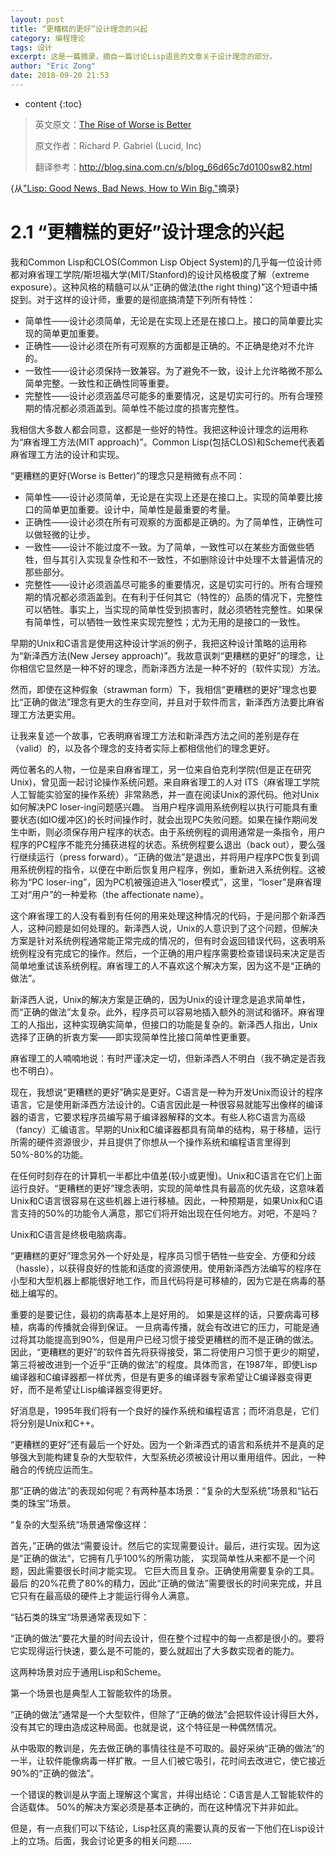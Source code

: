```yaml
---
layout: post
title: “更糟糕的更好”设计理念的兴起
category: 编程理论
tags: 设计
excerpt: 这是一篇摘录，摘自一篇讨论Lisp语言的文章关于设计理念的部分。
author: "Eric Zong"
date: 2018-09-20 21:53
---
```


* content
{:toc}

> 英文原文：[The Rise of Worse is Better](http://dreamsongs.com/RiseOfWorseIsBetter.html)
>
> 原文作者：Richard P. Gabriel (Lucid, Inc)
>
> 翻译参考：<http://blog.sina.com.cn/s/blog_66d65c7d0100sw82.html>

{从["Lisp: Good News, Bad News, How to Win Big."](http://dreamsongs.com/WIB.html)摘录}

# 2.1 “更糟糕的更好”设计理念的兴起

我和Common Lisp和CLOS(Common Lisp Object System)的几乎每一位设计师都对麻省理工学院/斯坦福大学(MIT/Stanford)的设计风格极度了解（extreme exposure）。这种风格的精髓可以从“正确的做法(the right thing)”这个短语中捕捉到。对于这样的设计师，重要的是彻底搞清楚下列所有特性：

* 简单性——设计必须简单，无论是在实现上还是在接口上。接口的简单要比实现的简单更加重要。
* 正确性——设计必须在所有可观察的方面都是正确的。不正确是绝对不允许的。
* 一致性——设计必须保持一致兼容。为了避免不一致，设计上允许略微不那么简单完整。一致性和正确性同等重要。
* 完整性——设计必须涵盖尽可能多的重要情况，这是切实可行的。所有合理预期的情况都必须涵盖到。简单性不能过度的损害完整性。

我相信大多数人都会同意，这都是一些好的特性。我把这种设计理念的运用称为“麻省理工方法(MIT approach)”。Common Lisp(包括CLOS)和Scheme代表着麻省理工方法的设计和实现。

“更糟糕的更好(Worse is Better)”的理念只是稍微有点不同：

* 简单性——设计必须简单，无论是在实现上还是在接口上。实现的简单要比接口的简单更加重要。设计中，简单性是最重要的考量。
* 正确性——设计必须在所有可观察的方面都是正确的。为了简单性，正确性可以做轻微的让步。
* 一致性——设计不能过度不一致。为了简单，一致性可以在某些方面做些牺牲，但与其引入实现复杂性和不一致性，不如删除设计中处理不太普遍情况的那些部分。
* 完整性——设计必须涵盖尽可能多的重要情况，这是切实可行的。所有合理预期的情况都必须涵盖到。在有利于任何其它（特性的）品质的情况下，完整性可以牺牲。事实上，当实现的简单性受到损害时，就必须牺牲完整性。如果保有简单性，可以牺牲一致性来实现完整性；尤为无用的是接口的一致性。

早期的Unix和C语言是使用这种设计学派的例子，我把这种设计策略的运用称为“新泽西方法(New Jersey approach)”。我故意讽刺“更糟糕的更好”的理念，让你相信它显然是一种不好的理念，而新泽西方法是一种不好的（软件实现）方法。

然而，即使在这种假象（strawman form）下，我相信“更糟糕的更好”理念也要比“正确的做法”理念有更大的生存空间，并且对于软件而言，新泽西方法要比麻省理工方法更实用。

让我来复述一个故事，它表明麻省理工方法和新泽西方法之间的差别是存在（valid）的，以及各个理念的支持者实际上都相信他们的理念更好。

两位著名的人物，一位是来自麻省理工，另一位来自伯克利学院(但是正在研究Unix)，曾见面一起讨论操作系统问题。来自麻省理工的人对 ITS（麻省理工学院人工智能实验室的操作系统）非常熟悉，并一直在阅读Unix的源代码。他对Unix如何解决PC loser-ing问题感兴趣。 当用户程序调用系统例程以执行可能具有重要状态(如IO缓冲区)的长时间操作时，就会出现PC失败问题。如果在操作期间发生中断，则必须保存用户程序的状态。由于系统例程的调用通常是一条指令，用户程序的PC程序不能充分捕获进程的状态。系统例程要么退出（back out），要么强行继续运行（press forward）。“正确的做法”是退出，并将用户程序PC恢复到调用系统例程的指令，以便在中断后恢复用户程序，例如，重新进入系统例程。这被称为“PC loser-ing”，因为PC机被强迫进入“loser模式”，这里，“loser”是麻省理工对“用户”的一种爱称（the affectionate name）。

这个麻省理工的人没有看到有任何的用来处理这种情况的代码，于是问那个新泽西人，这种问题是如何处理的。新泽西人说，Unix的人意识到了这个问题，但解决方案是针对系统例程通常能正常完成的情况的，但有时会返回错误代码，这表明系统例程没有完成它的操作。然后，一个正确的用户程序需要检查错误码来决定是否简单地重试该系统例程。麻省理工的人不喜欢这个解决方案，因为这不是“正确的做法”。

新泽西人说，Unix的解决方案是正确的，因为Unix的设计理念是追求简单性，而“正确的做法”太复杂。此外，程序员可以容易地插入额外的测试和循环。麻省理工的人指出，这种实现确实简单，但接口的功能是复杂的。新泽西人指出，Unix选择了正确的折衷方案——即实现简单性比接口简单性更重要。

麻省理工的人喃喃地说：有时严谨决定一切，但新泽西人不明白（我不确定是否我也不明白）。

现在，我想说“更糟糕的更好”确实是更好。C语言是一种为开发Unix而设计的程序语言，它是使用新泽西方法设计的。C语言因此是一种很容易就能写出像样的编译器的语言，它要求程序员编写易于编译器解释的文本。有些人称C语言为高级（fancy）汇编语言。早期的Unix和C编译器都具有简单的结构，易于移植，运行所需的硬件资源很少，并且提供了你想从一个操作系统和编程语言里得到50%-80%的功能。

在任何时刻存在的计算机一半都比中值差(较小或更慢)。Unix和C语言在它们上面运行良好。“更糟糕的更好”理念表明，实现的简单性具有最高的优先级，这意味着Unix和C语言很容易在这些机器上进行移植。因此，一种预期是，如果Unix和C语言支持的50%的功能令人满意，那它们将开始出现在任何地方。对吧，不是吗？

Unix和C语言是终极电脑病毒。

“更糟糕的更好”理念另外一个好处是，程序员习惯于牺牲一些安全、方便和分歧（hassle），以获得良好的性能和适度的资源使用。使用新泽西方法编写的程序在小型和大型机器上都能很好地工作，而且代码将是可移植的，因为它是在病毒的基础上编写的。

重要的是要记住，最初的病毒基本上是好用的。 如果是这样的话，只要病毒可移植，病毒的传播就会得到保证。 一旦病毒传播，就会有改进它的压力，可能是通过将其功能提高到90%，但是用户已经习惯于接受更糟糕的而不是正确的做法。因此，“更糟糕的更好”的软件首先将获得接受，第二将使用户习惯于更少的期望，第三将被改进到一个近乎“正确的做法”的程度。具体而言，在1987年，即使Lisp编译器和C编译器都一样优秀，但是有更多的编译器专家希望让C编译器变得更好，而不是希望让Lisp编译器变得更好。

好消息是，1995年我们将有一个良好的操作系统和编程语言；而坏消息是，它们将分别是Unix和C++。

“更糟糕的更好”还有最后一个好处。因为一个新泽西式的语言和系统并不是真的足够强大到能构建复杂的大型软件，大型系统必须被设计用以重用组件。因此，一种融合的传统应运而生。

那“正确的做法”的表现如何呢？有两种基本场景：“复杂的大型系统”场景和“钻石类的珠宝”场景。

“复杂的大型系统“场景通常像这样：

首先，”正确的做法“需要设计。然后它的实现需要设计。最后，进行实现。因为这是”正确的做法“，它拥有几乎100%的所需功能， 实现简单性从来都不是一个问题，因此需要很长时间才能实现。 它巨大而且复杂。正确使用需要复杂的工具。 最后 的20%花费了80%的精力，因此“正确的做法”需要很长的时间来完成，并且它只有在最高级的硬件上才能运行得令人满意。

“钻石类的珠宝“场景通常表现如下：

“正确的做法”要花大量的时间去设计，但在整个过程中的每一点都是很小的。要将它实现得运行快速，要么是不可能的，要么就超出了大多数实现者的能力。

这两种场景对应于通用Lisp和Scheme。

第一个场景也是典型人工智能软件的场景。 

“正确的做法”通常是一个大型软件，但除了“正确的做法”会把软件设计得巨大外，没有其它的理由造成这种局面。也就是说，这个特征是一种偶然情况。

从中吸取的教训是，先去做正确的事情往往是不可取的。最好采纳“正确的做法”的一半，让软件能像病毒一样扩散。一旦人们被它吸引，花时间去改进它，使它接近90%的“正确的做法”。

一个错误的教训是从字面上理解这个寓言，并得出结论：C语言是人工智能软件的合适载体。 50%的解决方案必须是基本正确的，而在这种情况下并非如此。 

但是，有一点我们可以下结论，Lisp社区真的需要认真的反省一下他们在Lisp设计上的立场。后面，我会讨论更多的相关问题……